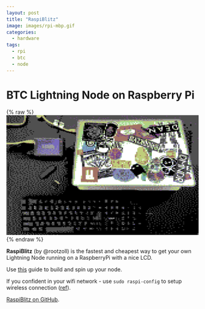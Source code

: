 ```yaml
---
layout: post
title: "RaspiBlitz"
image: images/rpi-mbp.gif
categories:
  - hardware
tags:
  - rpi
  - btc
  - node
---
```

# BTC Lightning Node on Raspberry Pi

{% raw %}<img src="/images/rpi-mbp.jpg" alt="rpi-mbp-8bit">{% endraw %}

**RaspiBlitz** (by @rootzoll) is the fastest and cheapest way to get your own Lightning Node running on a RaspberryPi with a nice LCD.

Use [this](https://github.com/rootzoll/raspiblitz/blob/master/README.md#hardware-needed) guide to build and spin up your node.

If you confident in your wifi network - use `sudo raspi-config` to setup wireless connection ([ref](https://www.raspberrypi.org/documentation/configuration/wireless/wireless-cli.md)).

[RaspiBlitz on GitHub](https://github.com/rootzoll/raspiblitz).
